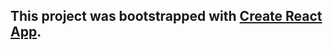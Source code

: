 ## This project was bootstrapped with [Create React App](https://github.com/facebookincubator/create-react-app).